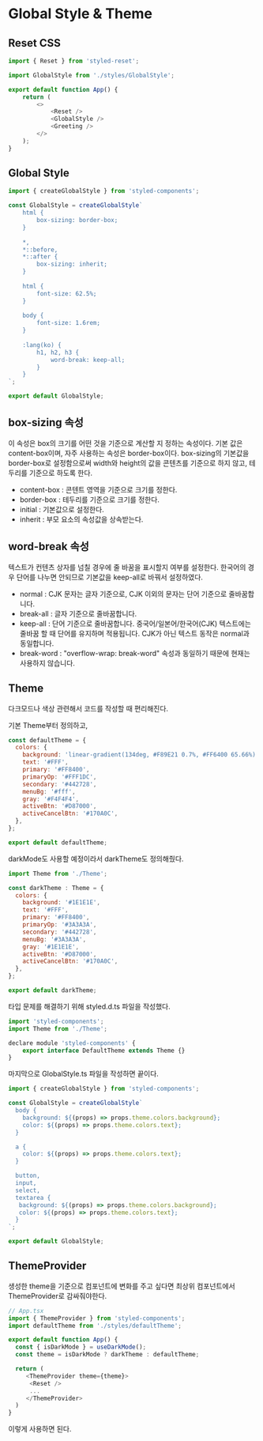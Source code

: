 # Global Style & Theme

## Reset CSS

```javascript
import { Reset } from 'styled-reset';

import GlobalStyle from './styles/GlobalStyle';

export default function App() {
	return (
		<>
			<Reset />
			<GlobalStyle />
			<Greeting />
		</>
	);
}
```



## Global Style

```javascript
import { createGlobalStyle } from 'styled-components';

const GlobalStyle = createGlobalStyle`
	html {
		box-sizing: border-box;
	}
	
	*,
	*::before,
	*::after {
		box-sizing: inherit;
	}
	
	html {
		font-size: 62.5%;
	}
	
	body {
		font-size: 1.6rem;
	}
	
	:lang(ko) {
		h1, h2, h3 {
			word-break: keep-all;
		}
	}
`;

export default GlobalStyle;
```



## box-sizing 속성

이 속성은 box의 크기를 어떤 것을 기준으로 계산할 지 정하는 속성이다. 기본 값은 content-box이며, 자주 사용하는 속성은 border-box이다. box-sizing의 기본값을 border-box로 설정함으로써 width와 height의 값을 콘텐츠를 기준으로 하지 않고, 테두리를 기준으로 하도록 한다.

* content-box : 콘텐트 영역을 기준으로 크기를 정한다.
* border-box : 테두리를 기준으로 크기를 정한다.
* initial : 기본값으로 설정한다.
* inherit : 부모 요소의 속성값을 상속받는다.



## word-break 속성

텍스트가 컨텐츠 상자를 넘칠 경우에 줄 바꿈을 표시할지 여부를 설정한다. 한국어의 경우 단어를 나누면 안되므로 기본값을 keep-all로 바꿔서 설정하였다.

* normal : CJK 문자는 글자 기준으로, CJK 이외의 문자는 단어 기준으로 줄바꿈합니다.
* break-all : 글자 기준으로 줄바꿈합니다.
* keep-all : 단어 기준으로 줄바꿈합니다. 중국어/일본어/한국어(CJK) 텍스트에는 줄바꿈 할 때 단어를 유지하며 적용됩니다. CJK가 아닌 텍스트 동작은 normal과 동일합니다.
* break-word : "overflow-wrap: break-word" 속성과 동일하기 때문에 현재는 사용하지 않습니다.



## Theme

다크모드나 색상 관련해서 코드를 작성할 때 편리해진다.

기본 Theme부터 정의하고,

```javascript
const defaultTheme = {
  colors: {
    background: 'linear-gradient(134deg, #F89E21 0.7%, #FF6400 65.66%)',
    text: '#FFF',
    primary: '#FF8400',
    primaryOp: '#FFF1DC',
    secondary: '#442728',
    menuBg: '#fff',
    gray: '#F4F4F4',
    activeBtn: '#D87000',
    activeCancelBtn: '#170A0C',
  },
};

export default defaultTheme;
```

darkMode도 사용할 예정이라서 darkTheme도 정의해줬다.

```javascript
import Theme from './Theme';

const darkTheme : Theme = {
  colors: {
    background: '#1E1E1E',
    text: '#FFF',
    primary: '#FF8400',
    primaryOp: '#3A3A3A',
    secondary: '#442728',
    menuBg: '#3A3A3A',
    gray: '#1E1E1E',
    activeBtn: '#D87000',
    activeCancelBtn: '#170A0C',
  },
};

export default darkTheme;
```

타입 문제를 해결하기 위해 styled.d.ts 파일을 작성했다.

```javascript
import 'styled-components';
import Theme from './Theme';

declare module 'styled-components' {
	export interface DefaultTheme extends Theme {}
}
```

마지막으로 GlobalStyle.ts 파일을 작성하면 끝이다.

```javascript
import { createGlobalStyle } from 'styled-components';

const GlobalStyle = createGlobalStyle`
  body {
    background: ${(props) => props.theme.colors.background};
    color: ${(props) => props.theme.colors.text};
  }

  a {
    color: ${(props) => props.theme.colors.text};
  }

  button,
  input,
  select,
  textarea {
   background: ${(props) => props.theme.colors.background};
   color: ${(props) => props.theme.colors.text};
  }
`;

export default GlobalStyle;
```



## ThemeProvider

생성한 theme을 기준으로 컴포넌트에 변화를 주고 싶다면 최상위 컴포넌트에서 ThemeProvider로 감싸줘야한다.

```javascript
// App.tsx
import { ThemeProvider } from 'styled-components';
import defaultTheme from './styles/defaultTheme';

export default function App() {
  const { isDarkMode } = useDarkMode();
  const theme = isDarkMode ? darkTheme : defaultTheme;

  return (
     <ThemeProvider theme={theme}>
      <Reset />
      ...
     </ThemeProvider>
  )
}
```

이렇게 사용하면 된다.
